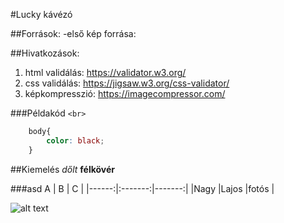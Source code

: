 #Lucky kávézó

##Források:
-első kép forrása:

##Hivatkozások:
1. html validálás: https://validator.w3.org/
2. css validálás: https://jigsaw.w3.org/css-validator/
3. képkompresszió: https://imagecompressor.com/


###Példakód
`<br>`

```css
    body{
        color: black;
    }
```

##Kiemelés
_dőlt_
__félkövér__

###asd
 A      | B       | C      |
|------:|:-------:|-------:|
|Nagy   |Lajos    |fotós   |


![alt text](https://i1.sndcdn.com/artworks-EC5k5lHzgHPLsyzW-Uxz2Qg-t500x500.jpg)


